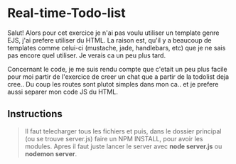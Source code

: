 # Real-time-Todo-list

Salut! Alors pour cet exercice je n'ai pas voulu utiliser un template genre EJS, j'ai prefere utiliser du HTML. La raison est, qu'il y a
beaucoup de templates comme celui-ci (mustache, jade, handlebars, etc) que je ne sais pas encore quel utiliser. Je verais ca un peu plus
tard.

Concernant le code, je me suis rendu compte que c'etait un peu plus facile pour moi partir de l'exercice de creer un chat que a partir de la todolist deja cree..
Du coup les routes sont plutot simples dans mon ca.. et je prefere aussi separer mon code JS du HTML.

## Instructions

>Il faut telecharger tous les fichiers et puis, dans le dossier principal (ou se trouve server.js) faire un NPM INSTALL, pour 
avoir les modules. Apres il faut juste lancer le server avec **node server.js** ou **nodemon server**.
